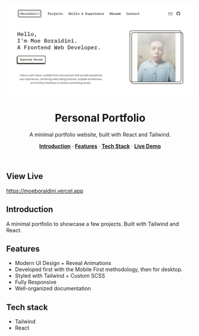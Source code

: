 <p align="center">
    <img alt="screenshot" src="https://github.com/Vargriym/my-portfolio/blob/master/header.png">
    <h1 align="center">Personal Portfolio</h1>
  </a>
</p>

<p align="center">
  A minimal portfolio website, built with React and Tailwind.
</p>

<p align="center">
  <a href="#introduction"><strong>Introduction</strong></a> ·
    <a href="#features"><strong>Features</strong></a> ·
  <a href="#tech-stack"><strong>Tech Stack</strong></a> ·
    <a href="#view-live"><strong>Live Demo</strong></a>

  
</p>

<br/>

## View Live
https://moeboraidini.vercel.app

<!-- ABOUT THE PROJECT -->

## Introduction

A minimal portfolio to showcase a few projects. Built with Tailwind and React. 
## Features

- Modern UI Design + Reveal Animations
- Developed first with the Mobile First methodology, then for desktop.
- Styled with Tailwind + Custom SCSS
- Fully Responsive
- Well-organized documentation

## Tech stack

- Tailwind
- React
